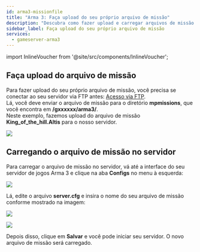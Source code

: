 ```yaml
---
id: arma3-missionfile
title: "Arma 3: Faça upload do seu próprio arquivo de missão"
description: "Descubra como fazer upload e carregar arquivos de missão personalizados no seu servidor de jogos Arma 3 para uma experiência de jogo personalizada → Saiba mais agora"
sidebar_label: Faça upload do seu próprio arquivo de missão
services:
  - gameserver-arma3
---
```


import InlineVoucher from '@site/src/components/InlineVoucher';

## Faça upload do arquivo de missão

Para fazer upload do seu próprio arquivo de missão, você precisa se conectar ao seu servidor via FTP antes: [Acesso via FTP](gameserver-ftpaccess.md).  
Lá, você deve enviar o arquivo de missão para o diretório **mpmissions**, que você encontra em **/gxxxxxx/arma3/**.  
Neste exemplo, fazemos upload do arquivo de missão **King_of_the_hill.Altis** para o nosso servidor.

![](https://screensaver01.zap-hosting.com/index.php/s/jkfK9X48qj2e7Pn/preview)

<InlineVoucher />

## Carregando o arquivo de missão no servidor

Para carregar o arquivo de missão no servidor, vá até a interface do seu servidor de jogos Arma 3 e clique na aba **Configs** no menu à esquerda:

![](https://screensaver01.zap-hosting.com/index.php/s/PD98ATq8xHdjy8Q/preview)

Lá, edite o arquivo **server.cfg** e insira o nome do seu arquivo de missão conforme mostrado na imagem:

![](https://screensaver01.zap-hosting.com/index.php/s/aG7QESxyTNpATsG/preview)

![](https://screensaver01.zap-hosting.com/index.php/s/6TZ7mc578pcHpbF/preview)

Depois disso, clique em **Salvar** e você pode iniciar seu servidor. O novo arquivo de missão será carregado.

<InlineVoucher />
